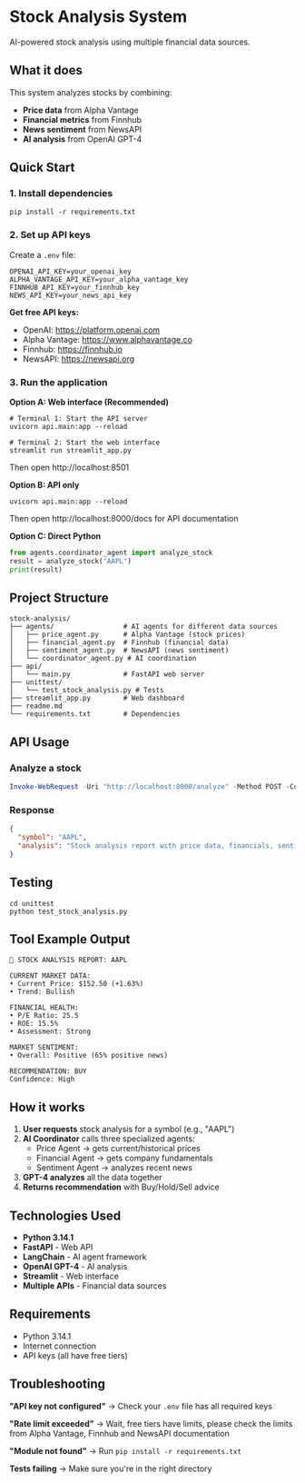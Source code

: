 # Stock Analysis System

AI-powered stock analysis using multiple financial data sources.

## What it does

This system analyzes stocks by combining:
- **Price data** from Alpha Vantage
- **Financial metrics** from Finnhub  
- **News sentiment** from NewsAPI
- **AI analysis** from OpenAI GPT-4

## Quick Start

### 1. Install dependencies
```
pip install -r requirements.txt
```

### 2. Set up API keys
Create a `.env` file:
```
OPENAI_API_KEY=your_openai_key
ALPHA_VANTAGE_API_KEY=your_alpha_vantage_key
FINNHUB_API_KEY=your_finnhub_key
NEWS_API_KEY=your_news_api_key
```

**Get free API keys:**
- OpenAI: https://platform.openai.com
- Alpha Vantage: https://www.alphavantage.co
- Finnhub: https://finnhub.io
- NewsAPI: https://newsapi.org

### 3. Run the application

**Option A: Web interface (Recommended)**
```
# Terminal 1: Start the API server
uvicorn api.main:app --reload

# Terminal 2: Start the web interface  
streamlit run streamlit_app.py
```
Then open http://localhost:8501

**Option B: API only**
```
uvicorn api.main:app --reload
```
Then open http://localhost:8000/docs for API documentation

**Option C: Direct Python**
```python
from agents.coordinator_agent import analyze_stock
result = analyze_stock("AAPL")
print(result)
```

## Project Structure

```
stock-analysis/
├── agents/                 # AI agents for different data sources
│   ├── price_agent.py      # Alpha Vantage (stock prices)
│   ├── financial_agent.py  # Finnhub (financial data)
│   ├── sentiment_agent.py  # NewsAPI (news sentiment)
│   └── coordinator_agent.py # AI coordination
├── api/
│   └── main.py             # FastAPI web server
├── unittest/
│   └── test_stock_analysis.py # Tests
├── streamlit_app.py        # Web dashboard
├── readme.md               
└── requirements.txt        # Dependencies
```

## API Usage

### Analyze a stock
```PowerShell
Invoke-WebRequest -Uri "http://localhost:8000/analyze" -Method POST -ContentType "application/json" -Body '{"symbol":"AAPL"}'
```

### Response
```json
{
  "symbol": "AAPL",
  "analysis": "Stock analysis report with price data, financials, sentiment, and recommendation..."
}
```

## Testing

```
cd unittest
python test_stock_analysis.py
```

## Tool Example Output

```
🎯 STOCK ANALYSIS REPORT: AAPL

CURRENT MARKET DATA:
• Current Price: $152.50 (+1.63%)
• Trend: Bullish

FINANCIAL HEALTH:
• P/E Ratio: 25.5
• ROE: 15.5%
• Assessment: Strong

MARKET SENTIMENT:
• Overall: Positive (65% positive news)

RECOMMENDATION: BUY
Confidence: High
```

## How it works

1. **User requests** stock analysis for a symbol (e.g., "AAPL")
2. **AI Coordinator** calls three specialized agents:
   - Price Agent → gets current/historical prices
   - Financial Agent → gets company fundamentals
   - Sentiment Agent → analyzes recent news
3. **GPT-4 analyzes** all the data together
4. **Returns recommendation** with Buy/Hold/Sell advice

## Technologies Used

- **Python 3.14.1**
- **FastAPI** - Web API
- **LangChain** - AI agent framework
- **OpenAI GPT-4** - AI analysis
- **Streamlit** - Web interface
- **Multiple APIs** - Financial data sources

## Requirements

- Python 3.14.1 
- Internet connection
- API keys (all have free tiers)

## Troubleshooting

**"API key not configured"**
→ Check your `.env` file has all required keys

**"Rate limit exceeded"** 
→ Wait, free tiers have limits, please check the limits from Alpha Vantage, Finnhub and NewsAPI documentation

**"Module not found"**
→ Run `pip install -r requirements.txt`

**Tests failing**
→ Make sure you're in the right directory